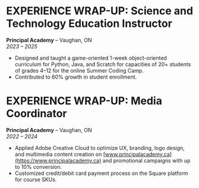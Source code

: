 # EXPERIENCE WRAP-UP: Science and Technology Education Instructor  
**Principal Academy** – Vaughan, ON  
*2023 – 2025*

- Designed and taught a game-oriented 1-week object-oriented curriculum for Python, Java, and Scratch for capacities of 20+ students of grades 4–12 for the online Summer Coding Camp.
- Contributed to 60% growth in student enrollment.

# EXPERIENCE WRAP-UP: Media Coordinator  
**Principal Academy** – Vaughan, ON  
*2022 – 2024*

- Applied Adobe Creative Cloud to optimize UX, branding, logo design, and multimedia content creation on [www.principalacademy.ca](https://www.principalacademy.ca) and promotional campaigns with up to 10% conversion.
- Customized credit/debit card payment process on the Square platform for course SKUs.
